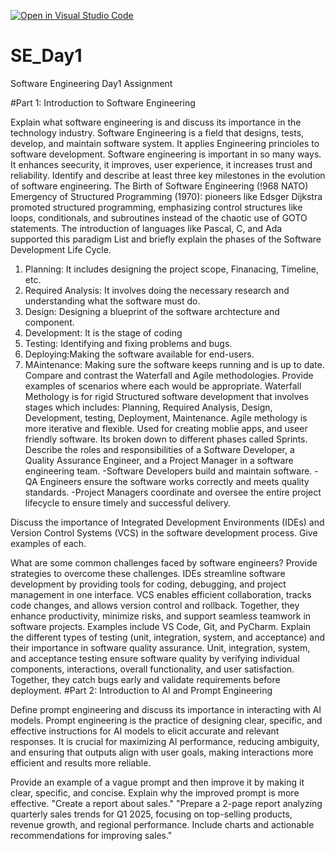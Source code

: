 [![Open in Visual Studio Code](https://classroom.github.com/assets/open-in-vscode-2e0aaae1b6195c2367325f4f02e2d04e9abb55f0b24a779b69b11b9e10269abc.svg)](https://classroom.github.com/online_ide?assignment_repo_id=18593220&assignment_repo_type=AssignmentRepo)
# SE_Day1
Software Engineering Day1 Assignment

#Part 1: Introduction to Software Engineering

Explain what software engineering is and discuss its importance in the technology industry.
Software Engineering is a field that designs, tests, develop, and maintain software system. It applies Engineering princioles to software development.
Software engineering is important in so many ways. It enhances seecurity, it improves, user experience, it increases trust and reliability.
Identify and describe at least three key milestones in the evolution of software engineering.
The Birth of Software Engineering (!968 NATO)
Emergency of Structured Programming (1970): pioneers like Edsger Dijkstra promoted structured programming, emphasizing control structures like loops, conditionals, and subroutines instead of the chaotic use of GOTO statements. The introduction of languages like Pascal, C, and Ada supported this paradigm
List and briefly explain the phases of the Software Development Life Cycle.
1) Planning: It includes designing the project scope, Finanacing, Timeline, etc.
2) Required Analysis: It involves doing the necessary research and understanding what the software must do. 
3) Design: Designing a blueprint of the software archtecture and component.
4) Development: It is the stage of coding
5) Testing: Identifying and fixing problems and bugs.
6) Deploying:Making the software available for end-users.
7) MAintenance: Making sure the software keeps running and is up to date.
Compare and contrast the Waterfall and Agile methodologies. Provide examples of scenarios where each would be appropriate.
Waterfall Methology is for rigid Structured software development that involves stages which includes: Planning, Required Analysis, Design, Development, testing, Deployment, Maintenance.
Agile methology is more iterative and flexible. Used for creating moblie apps, and useer friendly software. Its broken down to different phases called Sprints.
Describe the roles and responsibilities of a Software Developer, a Quality Assurance Engineer, and a Project Manager in a software engineering team.
-Software Developers build and maintain software.
-QA Engineers ensure the software works correctly and meets quality standards.
-Project Managers coordinate and oversee the entire project lifecycle to ensure timely and successful delivery.

Discuss the importance of Integrated Development Environments (IDEs) and Version Control Systems (VCS) in the software development process. Give examples of each.


What are some common challenges faced by software engineers? Provide strategies to overcome these challenges.
IDEs streamline software development by providing tools for coding, debugging, and project management in one interface. 
VCS enables efficient collaboration, tracks code changes, and allows version control and rollback. Together, they enhance productivity, minimize risks, and support seamless teamwork in software projects. Examples include VS Code, Git, and PyCharm.
Explain the different types of testing (unit, integration, system, and acceptance) and their importance in software quality assurance.
Unit, integration, system, and acceptance testing ensure software quality by verifying individual components, interactions, overall functionality, and user satisfaction. Together, they catch bugs early and validate requirements before deployment.
#Part 2: Introduction to AI and Prompt Engineering


Define prompt engineering and discuss its importance in interacting with AI models.
Prompt engineering is the practice of designing clear, specific, and effective instructions for AI models to elicit accurate and relevant responses. It is crucial for maximizing AI performance, reducing ambiguity, and ensuring that outputs align with user goals, making interactions more efficient and results more reliable.

Provide an example of a vague prompt and then improve it by making it clear, specific, and concise. Explain why the improved prompt is more effective.
"Create a report about sales."
"Prepare a 2-page report analyzing quarterly sales trends for Q1 2025, focusing on top-selling products, revenue growth, and regional performance. Include charts and actionable recommendations for improving sales."

